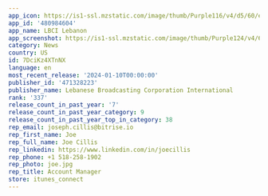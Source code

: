 ```yaml
---
app_icon: https://is1-ssl.mzstatic.com/image/thumb/Purple116/v4/d5/60/eb/d560eb6b-115c-e609-8971-439531a702bb/AppIcon-1x_U007emarketing-0-7-0-85-220-0.png/1024x1024bb.png
app_id: '480984604'
app_name: LBCI Lebanon
app_screenshot: https://is1-ssl.mzstatic.com/image/thumb/Purple124/v4/61/d7/1b/61d71b4d-4288-5718-fa45-89c98fdaaa25/282d457d-53a6-4eab-958c-39c93d780662_Iphone1-_U00281242X2688_U0029.jpg/1242x2688bb.png
category: News
country: US
id: 7DciKz4XTnNX
language: en
most_recent_release: '2024-01-10T00:00:00'
publisher_id: '471328223'
publisher_name: Lebanese Broadcasting Corporation International
rank: '337'
release_count_in_past_year: '7'
release_count_in_past_year_category: 9
release_count_in_past_year_top_in_category: 38
rep_email: joseph.cillis@bitrise.io
rep_first_name: Joe
rep_full_name: Joe Cillis
rep_linkedin: https://www.linkedin.com/in/joecillis
rep_phone: +1 518-258-1902
rep_photo: joe.jpg
rep_title: Account Manager
store: itunes_connect
---
```

